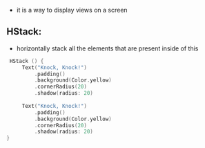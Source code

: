 
- it is a way to display views on a screen

## HStack:
- horizontally stack all the elements that are present inside of this
```swift
 HStack () {
	 Text("Knock, Knock!")
		 .padding()
		 .background(Color.yellow)
		 .cornerRadius(20)
		 .shadow(radius: 20)
		
	 Text("Knock, Knock!")
		 .padding()
		 .background(Color.yellow)
		 .cornerRadius(20)
		 .shadow(radius: 20)
}
```